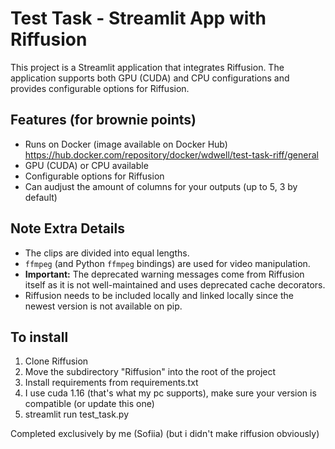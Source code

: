 # Test Task - Streamlit App with Riffusion

This project is a Streamlit application that integrates Riffusion. The application supports both GPU (CUDA) and CPU configurations and provides configurable options for Riffusion.

## Features (for brownie points)

- Runs on Docker (image available on Docker Hub) https://hub.docker.com/repository/docker/wdwell/test-task-riff/general
- GPU (CUDA) or CPU available
- Configurable options for Riffusion
- Can audjust the amount of columns for your outputs (up to 5, 3 by default)

## Note Extra Details

- The clips are divided into equal lengths.
- `ffmpeg` (and Python `ffmpeg` bindings) are used for video manipulation.
- **Important:** The deprecated warning messages come from Riffusion itself as it is not well-maintained and uses deprecated cache decorators.
- Riffusion needs to be included locally and linked locally since the newest version is not available on pip.

## To install

1. Clone Riffusion
2. Move the subdirectory "Riffusion" into the root of the project
3. Install requirements from requirements.txt
4. I use cuda 1.16 (that's what my pc supports), make sure your version is compatible (or update this one)
5. streamlit run test_task.py

Completed exclusively by me (Sofiia)
(but i didn't make riffusion obviously)
